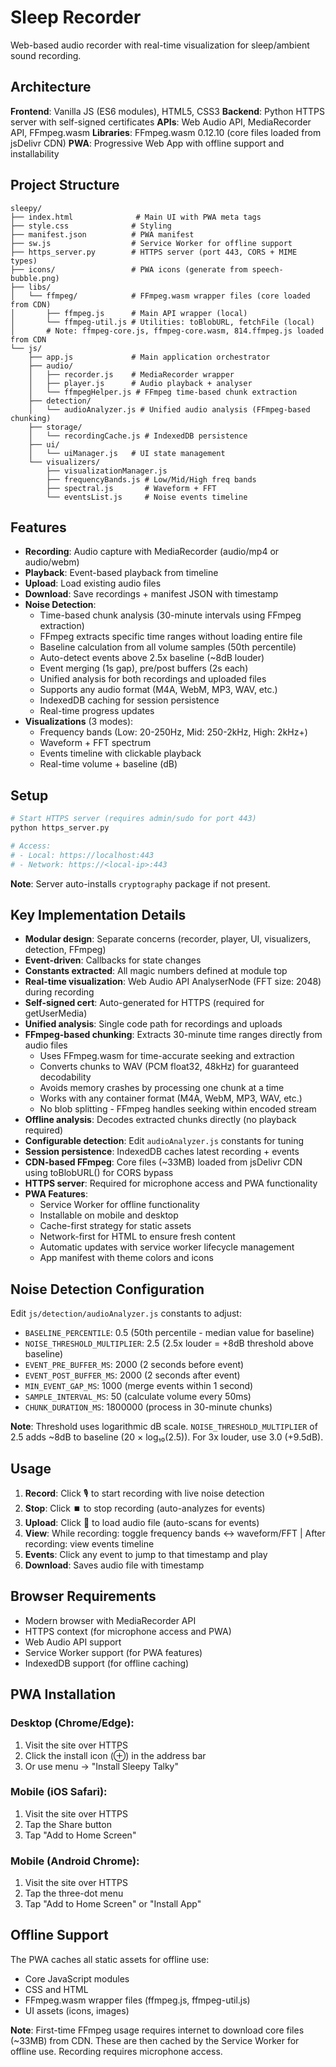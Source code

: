 # Sleep Recorder

Web-based audio recorder with real-time visualization for sleep/ambient sound recording.

## Architecture

**Frontend**: Vanilla JS (ES6 modules), HTML5, CSS3
**Backend**: Python HTTPS server with self-signed certificates
**APIs**: Web Audio API, MediaRecorder API, FFmpeg.wasm
**Libraries**: FFmpeg.wasm 0.12.10 (core files loaded from jsDelivr CDN)
**PWA**: Progressive Web App with offline support and installability

## Project Structure

```
sleepy/
├── index.html              # Main UI with PWA meta tags
├── style.css              # Styling
├── manifest.json          # PWA manifest
├── sw.js                  # Service Worker for offline support
├── https_server.py        # HTTPS server (port 443, CORS + MIME types)
├── icons/                 # PWA icons (generate from speech-bubble.png)
├── libs/
│   └── ffmpeg/            # FFmpeg.wasm wrapper files (core loaded from CDN)
│       ├── ffmpeg.js      # Main API wrapper (local)
│       └── ffmpeg-util.js # Utilities: toBlobURL, fetchFile (local)
│       # Note: ffmpeg-core.js, ffmpeg-core.wasm, 814.ffmpeg.js loaded from CDN
└── js/
    ├── app.js             # Main application orchestrator
    ├── audio/
    │   ├── recorder.js    # MediaRecorder wrapper
    │   ├── player.js      # Audio playback + analyser
    │   └── ffmpegHelper.js # FFmpeg time-based chunk extraction
    ├── detection/
    │   └── audioAnalyzer.js # Unified audio analysis (FFmpeg-based chunking)
    ├── storage/
    │   └── recordingCache.js # IndexedDB persistence
    ├── ui/
    │   └── uiManager.js   # UI state management
    └── visualizers/
        ├── visualizationManager.js
        ├── frequencyBands.js # Low/Mid/High freq bands
        ├── spectral.js       # Waveform + FFT
        └── eventsList.js     # Noise events timeline
```

## Features

- **Recording**: Audio capture with MediaRecorder (audio/mp4 or audio/webm)
- **Playback**: Event-based playback from timeline
- **Upload**: Load existing audio files
- **Download**: Save recordings + manifest JSON with timestamp
- **Noise Detection**:
  - Time-based chunk analysis (30-minute intervals using FFmpeg extraction)
  - FFmpeg extracts specific time ranges without loading entire file
  - Baseline calculation from all volume samples (50th percentile)
  - Auto-detect events above 2.5x baseline (~8dB louder)
  - Event merging (1s gap), pre/post buffers (2s each)
  - Unified analysis for both recordings and uploaded files
  - Supports any audio format (M4A, WebM, MP3, WAV, etc.)
  - IndexedDB caching for session persistence
  - Real-time progress updates
- **Visualizations** (3 modes):
  - Frequency bands (Low: 20-250Hz, Mid: 250-2kHz, High: 2kHz+)
  - Waveform + FFT spectrum
  - Events timeline with clickable playback
  - Real-time volume + baseline (dB)

## Setup

```bash
# Start HTTPS server (requires admin/sudo for port 443)
python https_server.py

# Access:
# - Local: https://localhost:443
# - Network: https://<local-ip>:443
```

**Note**: Server auto-installs `cryptography` package if not present.

## Key Implementation Details

- **Modular design**: Separate concerns (recorder, player, UI, visualizers, detection, FFmpeg)
- **Event-driven**: Callbacks for state changes
- **Constants extracted**: All magic numbers defined at module top
- **Real-time visualization**: Web Audio API AnalyserNode (FFT size: 2048) during recording
- **Self-signed cert**: Auto-generated for HTTPS (required for getUserMedia)
- **Unified analysis**: Single code path for recordings and uploads
- **FFmpeg-based chunking**: Extracts 30-minute time ranges directly from audio files
  - Uses FFmpeg.wasm for time-accurate seeking and extraction
  - Converts chunks to WAV (PCM float32, 48kHz) for guaranteed decodability
  - Avoids memory crashes by processing one chunk at a time
  - Works with any container format (M4A, WebM, MP3, WAV, etc.)
  - No blob splitting - FFmpeg handles seeking within encoded stream
- **Offline analysis**: Decodes extracted chunks directly (no playback required)
- **Configurable detection**: Edit `audioAnalyzer.js` constants for tuning
- **Session persistence**: IndexedDB caches latest recording + events
- **CDN-based FFmpeg**: Core files (~33MB) loaded from jsDelivr CDN using toBlobURL() for CORS bypass
- **HTTPS server**: Required for microphone access and PWA functionality
- **PWA Features**:
  - Service Worker for offline functionality
  - Installable on mobile and desktop
  - Cache-first strategy for static assets
  - Network-first for HTML to ensure fresh content
  - Automatic updates with service worker lifecycle management
  - App manifest with theme colors and icons

## Noise Detection Configuration

Edit `js/detection/audioAnalyzer.js` constants to adjust:
- `BASELINE_PERCENTILE`: 0.5 (50th percentile - median value for baseline)
- `NOISE_THRESHOLD_MULTIPLIER`: 2.5 (2.5x louder = +8dB threshold above baseline)
- `EVENT_PRE_BUFFER_MS`: 2000 (2 seconds before event)
- `EVENT_POST_BUFFER_MS`: 2000 (2 seconds after event)
- `MIN_EVENT_GAP_MS`: 1000 (merge events within 1 second)
- `SAMPLE_INTERVAL_MS`: 50 (calculate volume every 50ms)
- `CHUNK_DURATION_MS`: 1800000 (process in 30-minute chunks)

**Note**: Threshold uses logarithmic dB scale. `NOISE_THRESHOLD_MULTIPLIER` of 2.5 adds ~8dB to baseline (20 × log₁₀(2.5)). For 3x louder, use 3.0 (+9.5dB).

## Usage

1. **Record**: Click 🎙️ to start recording with live noise detection
2. **Stop**: Click ⏹️ to stop recording (auto-analyzes for events)
3. **Upload**: Click 📁 to load audio file (auto-scans for events)
4. **View**: While recording: toggle frequency bands ↔ waveform/FFT | After recording: view events timeline
5. **Events**: Click any event to jump to that timestamp and play
6. **Download**: Saves audio file with timestamp

## Browser Requirements

- Modern browser with MediaRecorder API
- HTTPS context (for microphone access and PWA)
- Web Audio API support
- Service Worker support (for PWA features)
- IndexedDB support (for offline caching)

## PWA Installation

### Desktop (Chrome/Edge):
1. Visit the site over HTTPS
2. Click the install icon (⊕) in the address bar
3. Or use menu → "Install Sleepy Talky"

### Mobile (iOS Safari):
1. Visit the site over HTTPS
2. Tap the Share button
3. Tap "Add to Home Screen"

### Mobile (Android Chrome):
1. Visit the site over HTTPS
2. Tap the three-dot menu
3. Tap "Add to Home Screen" or "Install App"

## Offline Support

The PWA caches all static assets for offline use:
- Core JavaScript modules
- CSS and HTML
- FFmpeg.wasm wrapper files (ffmpeg.js, ffmpeg-util.js)
- UI assets (icons, images)

**Note**: First-time FFmpeg usage requires internet to download core files (~33MB) from CDN. These are then cached by the Service Worker for offline use. Recording requires microphone access.
